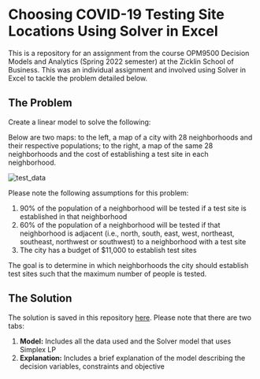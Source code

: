 # Choosing COVID-19 Testing Site Locations Using Solver in Excel

This is a repository for an assignment from the course OPM9500
Decision Models and Analytics (Spring 2022 semester) at the Zicklin School of Business. 
This was an individual assignment and involved using Solver in Excel
to tackle the problem detailed below.

## The Problem

Create a linear model to solve the following:

Below are two maps: to the left, a map of a city with 28 neighborhoods and their respective populations; to the right, 
a map of the same 28 neighborhoods and the cost of establishing a test site in each neighborhood. 

![test_data](https://user-images.githubusercontent.com/94913441/182185907-7e424f17-f3c1-4b4f-901b-771f766ec3a1.png)

Please note the following assumptions for this problem:
1) 90% of the population of a neighborhood will be tested if a test site is established in that neighborhood
2) 60% of the population of a neighborhood will be tested if that neighborhood is adjacent (i.e., north, south, east, 
west, northeast, southeast, northwest or southwest) to a neighborhood with a test site
3) The city has a budget of $11,000 to establish test sites


The goal is to determine in which neighborhoods 
the city should establish test sites such that the maximum number of people is tested. 

## The Solution

The solution 
is saved in this repository <a href="https://github.com/VKwongData/COVID-Testing-Sites/blob/main/COVID-19%20Testing%20Sites.xlsx">here</a>. 
Please note that there are two tabs: 
<ol>
<li><b>Model:</b> Includes all the data used and the Solver model that uses Simplex LP</li>
<li><b>Explanation:</b> Includes a brief explanation of the model describing the decision variables, constraints and objective</li>
</ol>
